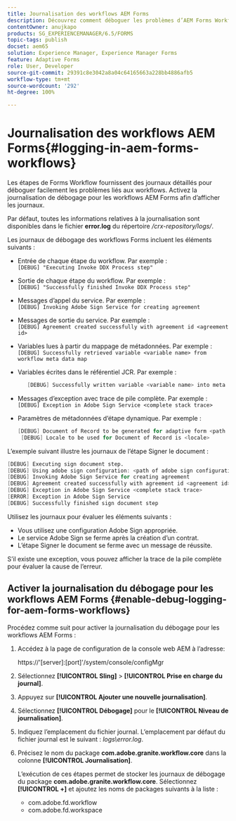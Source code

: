 ```yaml
---
title: Journalisation des workflows AEM Forms
description: Découvrez comment déboguer les problèmes d’AEM Forms Workflow et activer la journalisation du débogage d’AEM Forms Workflow afin d’afficher les journaux.
contentOwner: anujkapo
products: SG_EXPERIENCEMANAGER/6.5/FORMS
topic-tags: publish
docset: aem65
solution: Experience Manager, Experience Manager Forms
feature: Adaptive Forms
role: User, Developer
source-git-commit: 29391c8e3042a8a04c64165663a228bb4886afb5
workflow-type: tm+mt
source-wordcount: '292'
ht-degree: 100%

---
```


# Journalisation des workflows AEM Forms{#logging-in-aem-forms-workflows}

Les étapes de Forms Workflow fournissent des journaux détaillés pour déboguer facilement les problèmes liés aux workflows. Activez la journalisation de débogage pour les workflows AEM Forms afin d’afficher les journaux.

Par défaut, toutes les informations relatives à la journalisation sont disponibles dans le fichier **error.log** du répertoire */crx-repository/logs/*.

Les journaux de débogage des workflows Forms incluent les éléments suivants :

* Entrée de chaque étape du workflow. Par exemple :\
  `[DEBUG] "Executing Invoke DDX Process step"`

* Sortie de chaque étape du workflow. Par exemple :\
  `[DEBUG] "Successfully finished Invoke DDX Process step"`

* Messages d’appel du service. Par exemple :\
  `[DEBUG] Invoking Adobe Sign Service for creating agreement`

* Messages de sortie du service. Par exemple :\
  `[DEBUG] Agreement created successfully with agreement id <agreement id>`

* Variables lues à partir du mappage de métadonnées. Par exemple :\
  `[DEBUG] Successfully retrieved variable <variable name> from workflow meta data map`

* Variables écrites dans le référentiel JCR. Par exemple :

  ```verilog
     [DEBUG] Successfully written variable <variable name> into meta data node at <JCR path where meta data is being written>
  ```

* Messages d’exception avec trace de pile complète. Par exemple :\
  `[DEBUG] Exception in Adobe Sign Service <complete stack trace>`

* Paramètres de métadonnées d’étape dynamique. Par exemple :

  ```verilog
  [DEBUG] Document of Record to be generated for adaptive form <path of adaptive form>
   [DEBUG] Locale to be used for Document of Record is <locale>
  ```

L’exemple suivant illustre les journaux de l’étape Signer le document :

```verilog
[DEBUG] Executing sign document step.
[DEBUG] Using adobe sign configuration: <path of adobe sign configuration>
[DEBUG] Invoking Adobe Sign Service for creating agreement
[DEBUG] Agreement created successfully with agreement id <agreement id>
[DEBUG] Exception in Adobe Sign Service <complete stack trace>
[ERROR] Exception in Adobe Sign Service
[DEBUG] Successfully finished sign document step
```

Utilisez les journaux pour évaluer les éléments suivants :

* Vous utilisez une configuration Adobe Sign appropriée.
* Le service Adobe Sign se ferme après la création d’un contrat.
* L’étape Signer le document se ferme avec un message de réussite.

S’il existe une exception, vous pouvez afficher la trace de la pile complète pour évaluer la cause de l’erreur.

## Activer la journalisation du débogage pour les workflows AEM Forms {#enable-debug-logging-for-aem-forms-workflows}

Procédez comme suit pour activer la journalisation du débogage pour les workflows AEM Forms :

1. Accédez à la page de configuration de la console web AEM à l’adresse:

   https://&#39;[server]:[port]&#39;/system/console/configMgr

1. Sélectionnez **[!UICONTROL Sling]** > **[!UICONTROL Prise en charge du journal]**.
1. Appuyez sur **[!UICONTROL Ajouter une nouvelle journalisation]**.
1. Sélectionnez **[!UICONTROL Débogage]** pour le **[!UICONTROL Niveau de journalisation]**.
1. Indiquez l’emplacement du fichier journal. L’emplacement par défaut du fichier journal est le suivant : *logs\error.log*.
1. Précisez le nom du package **com.adobe.granite.workflow.core** dans la colonne **[!UICONTROL Journalisation]**.

   L’exécution de ces étapes permet de stocker les journaux de débogage du package **com.adobe.granite.workflow.core**. Sélectionnez **[!UICONTROL +]** et ajoutez les noms de packages suivants à la liste :

   * com.adobe.fd.workflow
   * com.adobe.fd.workspace
